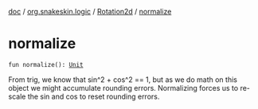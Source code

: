 [doc](../../index.md) / [org.snakeskin.logic](../index.md) / [Rotation2d](index.md) / [normalize](./normalize.md)

# normalize

`fun normalize(): `[`Unit`](https://kotlinlang.org/api/latest/jvm/stdlib/kotlin/-unit/index.html)

From trig, we know that sin^2 + cos^2 == 1, but as we do math on this
object we might accumulate rounding errors. Normalizing forces us to
re-scale the sin and cos to reset rounding errors.

